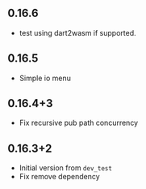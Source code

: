 ## 0.16.6

* test using dart2wasm if supported.

## 0.16.5

* Simple io menu

## 0.16.4+3

* Fix recursive pub path concurrency

## 0.16.3+2

* Initial version from  `dev_test`
* Fix remove dependency